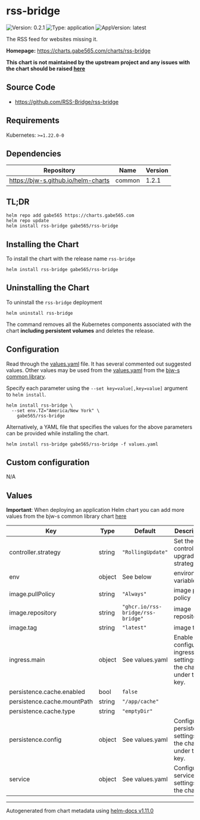 # rss-bridge

![Version: 0.2.1](https://img.shields.io/badge/Version-0.2.1-informational?style=flat-square)
![Type: application](https://img.shields.io/badge/Type-application-informational?style=flat-square)
![AppVersion: latest](https://img.shields.io/badge/AppVersion-latest-informational?style=flat-square)

The RSS feed for websites missing it.

**Homepage:** <https://charts.gabe565.com/charts/rss-bridge>

**This chart is not maintained by the upstream project and any issues with the chart should be raised [here](https://github.com/gabe565/charts/issues/new)**

## Source Code

* <https://github.com/RSS-Bridge/rss-bridge>

## Requirements

Kubernetes: `>=1.22.0-0`

## Dependencies

| Repository | Name | Version |
|------------|------|---------|
| https://bjw-s.github.io/helm-charts | common | 1.2.1 |

## TL;DR

```console
helm repo add gabe565 https://charts.gabe565.com
helm repo update
helm install rss-bridge gabe565/rss-bridge
```

## Installing the Chart

To install the chart with the release name `rss-bridge`

```console
helm install rss-bridge gabe565/rss-bridge
```

## Uninstalling the Chart

To uninstall the `rss-bridge` deployment

```console
helm uninstall rss-bridge
```

The command removes all the Kubernetes components associated with the chart **including persistent volumes** and deletes the release.

## Configuration

Read through the [values.yaml](./values.yaml) file. It has several commented out suggested values.
Other values may be used from the [values.yaml](https://github.com/bjw-s/helm-charts/tree/main/charts/library/common/values.yaml) from the [bjw-s common library](https://github.com/bjw-s/helm-charts/tree/main/charts/library/common).

Specify each parameter using the `--set key=value[,key=value]` argument to `helm install`.

```console
helm install rss-bridge \
  --set env.TZ="America/New York" \
    gabe565/rss-bridge
```

Alternatively, a YAML file that specifies the values for the above parameters can be provided while installing the chart.

```console
helm install rss-bridge gabe565/rss-bridge -f values.yaml
```

## Custom configuration

N/A

## Values

**Important**: When deploying an application Helm chart you can add more values from the bjw-s common library chart [here](https://github.com/bjw-s/helm-charts/tree/main/charts/library/common)

| Key | Type | Default | Description |
|-----|------|---------|-------------|
| controller.strategy | string | `"RollingUpdate"` | Set the controller upgrade strategy |
| env | object | See below | environment variables. |
| image.pullPolicy | string | `"Always"` | image pull policy |
| image.repository | string | `"ghcr.io/rss-bridge/rss-bridge"` | image repository |
| image.tag | string | `"latest"` | image tag |
| ingress.main | object | See values.yaml | Enable and configure ingress settings for the chart under this key. |
| persistence.cache.enabled | bool | `false` |  |
| persistence.cache.mountPath | string | `"/app/cache"` |  |
| persistence.cache.type | string | `"emptyDir"` |  |
| persistence.config | object | See values.yaml | Configure persistence settings for the chart under this key. |
| service | object | See values.yaml | Configures service settings for the chart. |

----------------------------------------------
Autogenerated from chart metadata using [helm-docs v1.11.0](https://github.com/norwoodj/helm-docs/releases/v1.11.0)
